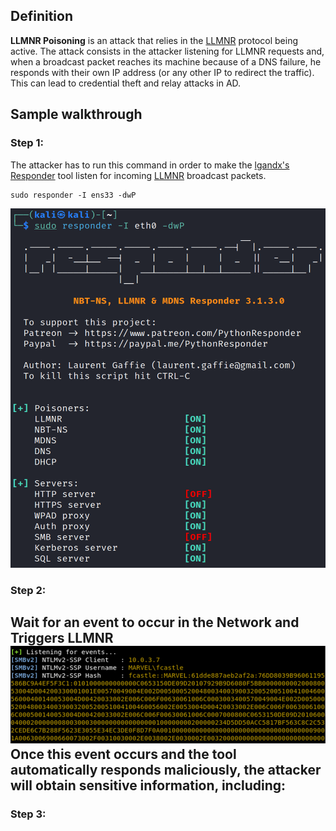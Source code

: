 ## Definition
__LLMNR Poisoning__ is an attack that relies in the [LLMNR](</General Info/Tecnologias/Active Directory/LLMNR>) protocol being active. The attack consists in the attacker listening for LLMNR requests and, when a broadcast packet reaches its machine because of a DNS failure, he responds with their own IP address (or any other IP to redirect the traffic). This can lead to credential theft and relay attacks in AD.

## Sample walkthrough

### Step 1:
The attacker has to run this command in order to make the [lgandx's Responder](https://github.com/lgandx/Responder) tool listen for incoming [LLMNR](</General Info/Tecnologias/Active Directory/LLMNR>) broadcast packets.
```
sudo responder -I ens33 -dwP
```
![Responder_message](</Resources/Responder_message.png>)
### Step 2:
Wait for an event to occur in the Network and Triggers LLMNR<br>![LLMNR_Event](</Resources/LLMNR_Event.png>)
Once this event occurs and the tool automatically responds maliciously, the attacker will obtain sensitive information, including:
- 
### Step 3:
